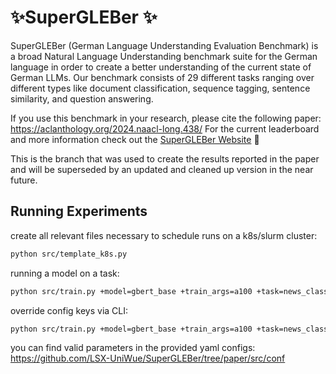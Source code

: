 # ✨SuperGLEBer ✨

SuperGLEBer (German Language Understanding Evaluation Benchmark) is a broad Natural Language Understanding benchmark suite for the German language in order to create a better understanding of the current state of German LLMs.
Our benchmark consists of 29 different tasks ranging over different types like document classification, sequence tagging, sentence similarity, and question answering.

If you use this benchmark in your research, please cite the following paper:
<https://aclanthology.org/2024.naacl-long.438/>
For the current leaderboard and more information check out the [SuperGLEBer Website](https://supergleber.professor-x.de/) 🚀

This is the branch that was used to create the results reported in the paper and will be superseded by an updated and cleaned up version in the near future.

## Running Experiments

create all relevant files necessary to schedule runs on a k8s/slurm cluster:

```bash
python src/template_k8s.py
```

running a model on a task:

```bash
python src/train.py +model=gbert_base +train_args=a100 +task=news_class
```

override config keys via CLI:

```bash
python src/train.py +model=gbert_base +train_args=a100 +task=news_class train_args.batch_size=1
```

you can find valid parameters in the provided yaml configs: https://github.com/LSX-UniWue/SuperGLEBer/tree/paper/src/conf
